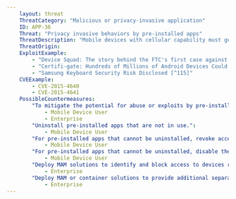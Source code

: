 ```yaml
---
    layout: threat
    ThreatCategory: "Malicious or privacy-invasive application"
    ID: APP-36
    Threat: "Privacy invasive behaviors by pre-installed apps"
    ThreatDescription: "Mobile devices with cellular capability must generally be registered with a cellular carrier, and many devices are sold pre-configured to operate with a given carrier so users can have a fully functional device by the end of the initial purchase and activation at a retailer. As part of the configuration, the device may come with carrier-specific apps pre-installed, which may not be removable by the user. Because these apps come pre-installed, they may also may be granted implicit permission to access device resources without explicit knowledge or consent of the device owner. Privacy violations by such pre-installed apps may be more difficult to mitigate than by user-installed apps, which can be uninstalled at any time."
    ThreatOrigin:
    ExploitExample:
        - "Device Squad: The story behind the FTC's first case against a mobile device maker [^113]"
        - "Certifi-gate: Hundreds of Millions of Android Devices Could Be Pwned [^114]"
        - "Samsung Keyboard Security Risk Disclosed [^115]"
    CVEExample:
        - CVE-2015-4640
        - CVE-2015-4641
    PossibleCountermeasures:
        "To mitigate the potential for abuse or exploits by pre-installed apps, ensure that devices have the latest security updates installed.":
            - Mobile Device User
            - Enterprise
        "Uninstall pre-installed apps that are not in use.":
            - Mobile Device User
        "For pre-installed apps that cannot be uninstalled, revoke access to device sensors and OS-provided services.":
            - Mobile Device User
        "For pre-installed apps that cannot be uninstalled, disable the app so that it cannot be launched.":
            - Mobile Device User
        "Deploy MAM solutions to identify and block access to devices running high-risk pre-installed apps.":
            - Enterprise
        "Deploy MAM or container solutions to provide additional separation between trusted and untrusted pre-installed apps to mitigate the potential for pre-installed apps to violate the privacy of user actions performed within trusted apps.":
            - Enterprise
---
```

